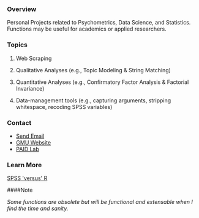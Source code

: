 ### Overview
Personal Projects related to Psychometrics, Data Science, and Statistics. Functions may be useful for academics or applied researchers.

### Topics
1. Web Scraping

1. Qualitative Analyses (e.g., Topic Modeling & String Matching)

1. Quantitative Analyses (e.g., Confirmatory Factor Analysis & Factorial Invariance)

1. Data-management tools (e.g., capturing arguments, stripping whitespace, recoding SPSS variables)

### Contact
* [Send Email](shea.fyffe@gmail.com)
* [GMU Website](https://psychology.gmu.edu/people/sfyffe)
* [PAID Lab](https://sites.google.com/view/paid-lab/home)

### Learn More

[SPSS 'versus' R](https://drive.google.com/file/d/0B_eHxiBl_mO0NFlQS0RnMHhqYXFPWWo5SkZ2WUU4aUIxQnVr/view?usp=sharing)

####Note

*Some functions are obsolete but will be functional and extensable when I find the time and sanity.*
